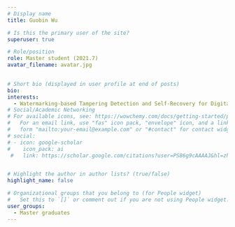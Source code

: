 ```yaml
---
# Display name
title: Guobin Wu

# Is this the primary user of the site?
superuser: true

# Role/position
role: Master student (2021.7)
avatar_filename: avatar.jpg
  

# Short bio (displayed in user profile at end of posts)
bio:
interests:
  - Watermarking-based Tampering Detection and Self-Recovery for Digital Images
# Social/Academic Networking
# For available icons, see: https://wowchemy.com/docs/getting-started/page-builder/#icons
#   For an email link, use "fas" icon pack, "envelope" icon, and a link in the
#   form "mailto:your-email@example.com" or "#contact" for contact widget.
# social:
# - icon: google-scholar
#    icon_pack: ai
 #   link: https://scholar.google.com/citations?user=PS86g9cAAAAJ&hl=zh-CN


# Highlight the author in author lists? (true/false)
highlight_name: false

# Organizational groups that you belong to (for People widget)
#   Set this to `[]` or comment out if you are not using People widget.
user_groups:
  - Master graduates
---
```



